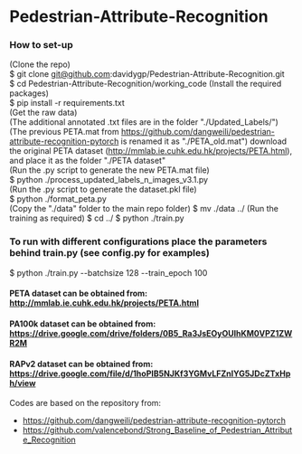 # Pedestrian-Attribute-Recognition

### How to set-up
(Clone the repo)  
$ git clone git@github.com:davidygp/Pedestrian-Attribute-Recognition.git  
$ cd Pedestrian-Attribute-Recognition/working_code 
(Install the required packages)  
$ pip install -r requirements.txt  
(Get the raw data)  
(The additional annotated .txt files are in the folder "./Updated_Labels/")
(The previous PETA.mat from https://github.com/dangweili/pedestrian-attribute-recognition-pytorch is renamed it as "./PETA_old.mat") 
download the original PETA dataset (http://mmlab.ie.cuhk.edu.hk/projects/PETA.html), and place it as the folder "./PETA dataset"  
(Run the .py script to generate the new PETA.mat file)  
$ python ./process_updated_labels_n_images_v3.1.py  
(Run the .py script to generate the dataset.pkl file)  
$ python ./format_peta.py  
(Copy the "./data" folder to the main repo folder)
$ mv ./data ../
(Run the training as required) 
$ cd ../
$ python ./train.py  

### To run with different configurations place the parameters behind train.py (see config.py for examples)
$ python ./train.py --batchsize 128 --train_epoch 100

#### PETA dataset can be obtained from: http://mmlab.ie.cuhk.edu.hk/projects/PETA.html
#### PA100k dataset can be obtained from: https://drive.google.com/drive/folders/0B5_Ra3JsEOyOUlhKM0VPZ1ZWR2M
#### RAPv2 dataset can be obtained from: https://drive.google.com/file/d/1hoPIB5NJKf3YGMvLFZnIYG5JDcZTxHph/view

    
Codes are based on the repository from:
- https://github.com/dangweili/pedestrian-attribute-recognition-pytorch
- https://github.com/valencebond/Strong_Baseline_of_Pedestrian_Attribute_Recognition

